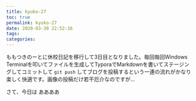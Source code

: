 ```yaml
---
title: kyuko-27
toc: true
permalink: kyuko-27
date: 2020-03-30 22:52:16
tags:
categories:
---
```


ももつきのーとに休校日記を移行して3日目となりました。毎回毎回Windows Terminalを叩いてファイルを生成してTyporaでMarkdownを書いてステージングしてコミットして `git push` してブログを投稿するという一連の流れがかなり楽しく快適です。画像の投稿だけ若干厄介なのですが…

さて、今日は <!-- more -->  ああああ